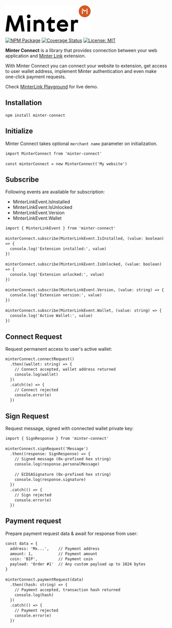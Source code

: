![Logo](./img/minter-logo.svg)


[![NPM Package](https://img.shields.io/npm/v/minter-connect?style=flat)](https://www.npmjs.org/package/minter-connect)
[![Coverage Status](https://coveralls.io/repos/github/minterscan/minter_connect/badge.svg?branch=master)](https://coveralls.io/github/minterscan/minter_connect?branch=master)
[![License: MIT](https://img.shields.io/badge/License-MIT-yellow.svg)](https://github.com/minterscan/minter_connect/blob/master/LICENSE)

**Minter Connect** is a library that provides connection between your web application and [Minter Link](https://github.com/minterscan/minter_link) extension.

With Minter Connect you can connect your website to extension, get access to user wallet address, implement Minter authentication and even make one-click payment requests.

Check [MinterLink Playground](https://github.com/minterscan/minter_link_playground) for live demo.

## Installation
```
npm install minter-connect
```

## Initialize
Minter Connect takes optional `merchant name` parameter on initialization.

```
import MinterConnect from 'minter-connect'

const minterConnect = new MinterConnect('My website')
```

## Subscribe
Following events are available for subscription:
* MinterLinkEvent.IsInstalled
* MinterLinkEvent.IsUnlocked
* MinterLinkEvent.Version
* MinterLinkEvent.Wallet

```
import { MinterLinkEvent } from 'minter-connect'

minterConnect.subscribe(MinterLinkEvent.IsInstalled, (value: boolean) => {
  console.log('Extension installed:', value)
})

minterConnect.subscribe(MinterLinkEvent.IsUnlocked, (value: boolean) => {
  console.log('Extension unlocked:', value)
})

minterConnect.subscribe(MinterLinkEvent.Version, (value: string) => {
  console.log('Extension version:', value)
})

minterConnect.subscribe(MinterLinkEvent.Wallet, (value: string) => {
  console.log('Active Wallet:', value)
})
```

## Connect Request
Request permanent access to  user's active wallet:

```
minterConnect.connectRequest()
  .then((wallet: string) => {
    // Connect accepted, wallet address returned
    console.log(wallet)
  })
  .catch((e) => {
    // Connect rejected
    console.error(e)
  })
```

## Sign Request
Request message, signed with connected wallet private key:

```
import { SignResponse } from 'minter-connect'

minterConnect.signRequest('Message')
  .then((response: SignResponse) => {
    // Signed message (0x-prefixed hex string)
    console.log(response.personalMessage)

    // ECDSASignature (0x-prefixed hex string)
    console.log(response.signature)
  })
  .catch(() => {
    // Sign rejected
    console.error(e)
  })
```

## Payment request
Prepare payment request data & await for response from user:

```
const data = {
  address: 'Mx...',    // Payment address
  amount: 1,           // Payment amount
  coin: 'BIP',         // Payment coin
  payload: 'Order #1'  // Any custom payload up to 1024 bytes
}

minterConnect.paymentRequest(data)
  .then((hash: string) => {
    // Payment accepted, transaction hash returned
    console.log(hash)
  })
  .catch(() => {
    // Payment rejected
    console.error(e)
  })
```
